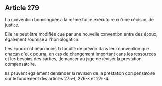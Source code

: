 Article 279
----
La convention homologuée a la même force exécutoire qu'une décision de justice.

Elle ne peut être modifiée que par une nouvelle convention entre des époux,
également soumise à l'homologation.

Les époux ont néanmoins la faculté de prévoir dans leur convention que chacun
d'eux pourra, en cas de changement important dans les ressources et les besoins
des parties, demander au juge de réviser la prestation compensatoire.

Ils peuvent également demander la révision de la prestation compensatoire sur le
fondement des articles 275-1, 276-3 et 276-4.

